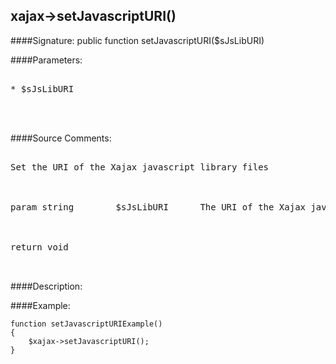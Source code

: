## xajax->setJavascriptURI()

####Signature: public function setJavascriptURI($sJsLibURI)

####Parameters:
<pre>

* $sJsLibURI



</pre>
####Source Comments:
<pre>

Set the URI of the Xajax javascript library files



param string		$sJsLibURI		The URI of the Xajax javascript library files



return void


</pre>
####Description:


####Example:
```
function setJavascriptURIExample()
{
	$xajax->setJavascriptURI();
}
```